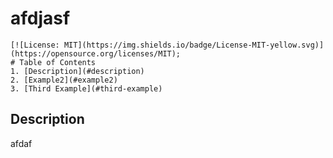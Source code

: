 # afdjasf
    [![License: MIT](https://img.shields.io/badge/License-MIT-yellow.svg)](https://opensource.org/licenses/MIT);
    # Table of Contents
    1. [Description](#description)
    2. [Example2](#example2)
    3. [Third Example](#third-example)

## Description
afdaf





